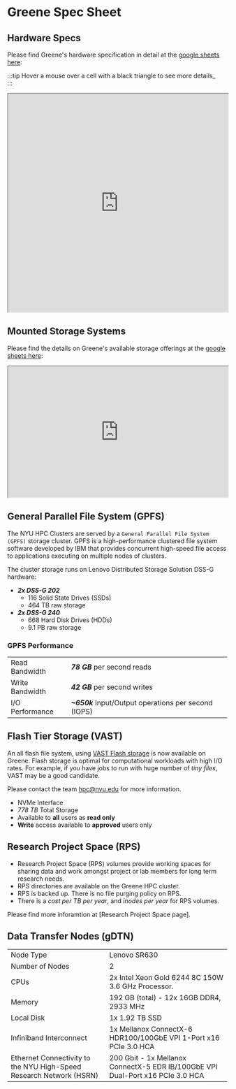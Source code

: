 
# Greene Spec Sheet

[vast home page]: https://www.vastdata.com/

## Hardware Specs

Please find Greene's hardware specification in detail at the [google sheets here](https://docs.google.com/spreadsheets/d/1czgPi6x8Qa5PNRIX_VLSt7mDpe8zgg5MRqdVmINJzxc?rm=minimal):

:::tip
Hover a mouse over a cell with a black triangle to see more details_  
:::

<iframe src="https://docs.google.com/spreadsheets/d/1czgPi6x8Qa5PNRIX_VLSt7mDpe8zgg5MRqdVmINJzxc?rm=minimal" width="100%" height="500"></iframe>

## Mounted Storage Systems 

Please find the details on Greene's available storage offerings at the [google sheets here](https://docs.google.com/spreadsheets/d/1pYZ0YtN1fhMN7kxcGcm6U-HZxMKLRBXXr2BwemxeS7Y?rm=minimal):

<iframe src="https://docs.google.com/spreadsheets/d/1pYZ0YtN1fhMN7kxcGcm6U-HZxMKLRBXXr2BwemxeS7Y?rm=minimal" width="100%" height="300"></iframe>


## General Parallel File System (GPFS)

The NYU HPC Clusters are served by a `General Parallel File System (GPFS)` storage cluster. GPFS is a high-performance clustered file system software developed by IBM that provides concurrent high-speed file access to applications executing on multiple nodes of clusters.

The cluster storage runs on Lenovo Distributed Storage Solution DSS-G hardware:


- **_2x DSS-G 202_**
    - 116 Solid State Drives (SSDs)
    - 464 TB raw storage
- **_2x DSS-G 240_**
    - 668 Hard Disk Drives (HDDs)
    - 9.1 PB raw storage

### GPFS Performance

|     |     |
| --- | --- |
| Read Bandwidth | **_78 GB_** per second reads |
| Write Bandwidth | **_42 GB_** per second writes |
| I/O Performance | **_~650k_** Input/Output operations per second (IOPS) |

## Flash Tier Storage (VAST)

An all flash file system, using [VAST Flash storage][vast home page] is now available on Greene. Flash storage is optimal for computational workloads with high I/O rates. For example, if you have jobs to run with huge number of _tiny files_, VAST may be a good candidate.

Please contact the team hpc@nyu.edu for more information.

- NVMe Interface
- _778 TB_ Total Storage
- Available to **all** users as **read only**
- **Write** access available to **approved** users only

## Research Project Space (RPS)

- Research Project Space (RPS) volumes provide working spaces for sharing data and work amongst project or lab members for long term research needs.
- RPS directories are available on the Greene HPC cluster.
- RPS is backed up. There is no file purging policy on RPS.
- There is a _cost per TB per year_, and _inodes per year_ for RPS volumes.

Please find more inforamtion at [Research Project Space page]. 


## Data Transfer Nodes (gDTN)

|     |     |
| --- | --- |
| Node Type | Lenovo SR630 |
| Number of Nodes | 2 |
| CPUs | 2x Intel Xeon Gold 6244 8C 150W 3.6 GHz Processor.
| Memory |  192 GB (total) - 12x 16GB DDR4, 2933 MHz
| Local Disk | 1x 1.92 TB SSD
| Infiniband Interconnect | 1x Mellanox ConnectX-6 HDR100/100GbE VPI 1-Port x16 PCIe 3.0 HCA
| Ethernet Connectivity to the NYU High-Speed Research Network (HSRN) | 200 Gbit - 1x Mellanox ConnectX-5 EDR IB/100GbE VPI Dual-Port x16 PCIe 3.0 HCA
